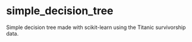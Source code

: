 # simple_decision_tree
Simple decision tree made with scikit-learn using the Titanic survivorship data.
